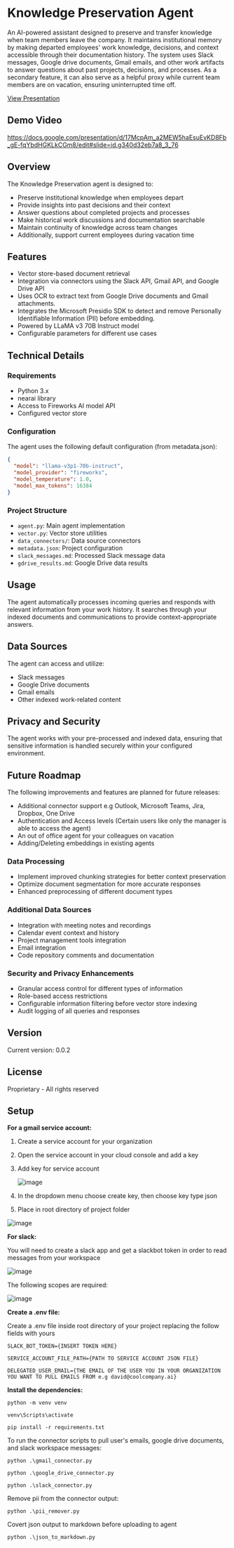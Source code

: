 # Knowledge Preservation Agent

An AI-powered assistant designed to preserve and transfer knowledge when team members leave the company. It maintains institutional memory by making departed employees' work knowledge, decisions, and context accessible through their documentation history. The system uses Slack messages, Google drive documents, Gmail emails, and other work artifacts to answer questions about past projects, decisions, and processes. As a secondary feature, it can also serve as a helpful proxy while current team members are on vacation, ensuring uninterrupted time off.

[View Presentation](https://docs.google.com/presentation/d/17McpAm_a2MEW5haEsuEvKD8Fb_gE-fqYbdHGKLkCGm8/edit?usp=sharing)

## Demo Video
https://docs.google.com/presentation/d/17McpAm_a2MEW5haEsuEvKD8Fb_gE-fqYbdHGKLkCGm8/edit#slide=id.g340d32eb7a8_3_76


## Overview

The Knowledge Preservation agent is designed to:
- Preserve institutional knowledge when employees depart
- Provide insights into past decisions and their context
- Answer questions about completed projects and processes
- Make historical work discussions and documentation searchable
- Maintain continuity of knowledge across team changes
- Additionally, support current employees during vacation time

## Features

- Vector store-based document retrieval
- Integration via connectors using the Slack API, Gmail API, and Google Drive API
- Uses OCR to extract text from Google Drive documents and Gmail attachments.
- Integrates the Microsoft Presidio SDK to detect and remove Personally Identifiable Information (PII) before embedding.
- Powered by LLaMA v3 70B Instruct model
- Configurable parameters for different use cases



## Technical Details


### Requirements

- Python 3.x
- nearai library
- Access to Fireworks AI model API
- Configured vector store

### Configuration

The agent uses the following default configuration (from metadata.json):
```json
{
  "model": "llama-v3p1-70b-instruct",
  "model_provider": "fireworks",
  "model_temperature": 1.0,
  "model_max_tokens": 16384
}
```

### Project Structure

- `agent.py`: Main agent implementation
- `vector.py`: Vector store utilities
- `data_connectors/`: Data source connectors
- `metadata.json`: Project configuration
- `slack_messages.md`: Processed Slack message data
- `gdrive_results.md`: Google Drive data results

## Usage

The agent automatically processes incoming queries and responds with relevant information from your work history. It searches through your indexed documents and communications to provide context-appropriate answers.

## Data Sources

The agent can access and utilize:
- Slack messages
- Google Drive documents
- Gmail emails
- Other indexed work-related content

## Privacy and Security

The agent works with your pre-processed and indexed data, ensuring that sensitive information is handled securely within your configured environment.

## Future Roadmap

The following improvements and features are planned for future releases:

- Additional connector support e.g Outlook, Microsoft Teams, Jira, Dropbox, One Drive
- Authentication and Access levels (Certain users like only the manager is able to access the agent)
- An out of office agent for your colleagues on vacation
- Adding/Deleting embeddings in existing agents

### Data Processing
- Implement improved chunking strategies for better context preservation
- Optimize document segmentation for more accurate responses
- Enhanced preprocessing of different document types

### Additional Data Sources
- Integration with meeting notes and recordings
- Calendar event context and history
- Project management tools integration
- Email integration
- Code repository comments and documentation

### Security and Privacy Enhancements
- Granular access control for different types of information
- Role-based access restrictions
- Configurable information filtering before vector store indexing
- Audit logging of all queries and responses

## Version

Current version: 0.0.2

## License

Proprietary - All rights reserved 

## Setup

**For a gmail service account:**

1. Create a service account for your organization
   
2. Open the service account in your cloud console and add a key

3. Add key for service account
   
   ![image]( https://i.imgur.com/A2wpnIH.png)
  
   
4. In the dropdown menu choose create key, then choose key type json

5. Place in root directory of project folder
   
![image](https://github.com/user-attachments/assets/57e72115-018a-4730-9565-b6aa7c303c54)


**For slack:**

You will need to create a slack app and get a slackbot token in order to read messages from your workspace

![image](https://github.com/user-attachments/assets/ce0f3d33-1373-4caa-aa22-8b0a7c28d1c1)

The following scopes are required:

![image](https://github.com/user-attachments/assets/10f65050-d577-4814-b63e-b0420ed12d91)


**Create a .env file:**

Create a .env file inside root directory of your project replacing the follow fields with yours

```
SLACK_BOT_TOKEN={INSERT TOKEN HERE}

SERVICE_ACCOUNT_FILE_PATH={PATH TO SERVICE ACCOUNT JSON FILE}

DELEGATED_USER_EMAIL={THE EMAIL OF THE USER YOU IN YOUR ORGANIZATION YOU WANT TO PULL EMAILS FROM e.g david@coolcompany.ai}
```

**Install the dependencies:**
```
python -m venv venv

venv\Scripts\activate

pip install -r requirements.txt
```

To run the connector scripts to pull user's emails, google drive documents, and slack workspace messages:
```
python .\gmail_connector.py

python .\google_drive_connector.py

python .\slack_connector.py
```

Remove pii from the connector output:
```
python .\pii_remover.py
```

Covert json output to markdown before uploading to agent
```
python .\json_to_markdown.py
```





